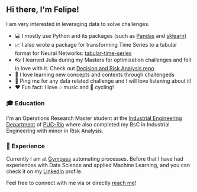 ## Hi there, I'm Felipe!

I am very interested in leveraging data to solve challenges.

- 💻 I mostly use Python and its packages (such as [Pandas](https://pandas.pydata.org/) and [sklearn](https://scikit-learn.org/stable/))
- 📈 I also wrote a package for transforming Time Series to a tabular format for Neural Networks: [tabular-time-series](https://github.com/felipewhitaker/tabular-time-series)
- 👓 I learned  Julia during my Masters for optimization challenges and fell in love with it. Check out [Decision and Risk Analysis repo](https://github.com/felipewhitaker/decision_and_risk_analysis).
- 🌱 I love learning new concepts and contexts through challengeds
- 💬 Ping me for any data related challenge and I will love listening about it!
- ❤️ Fun fact: I love 🎶 music and 🚴 cycling!

### 🎓 Education

I'm an Operations Research Master student at the [Industrial Engineering Department](http://www.ind.puc-rio.br/en/) of [PUC-Rio](https://www.puc-rio.br/index.html) where also completed my BsC in Industrial Engineering with minor in Risk Analysis.
 
### 💼 Experience 

Currently I am at [Gympass](https://site.gympass.com/) automating processes. Before that I have had experiences with Data Science and applied Machine Learning, and you can check it on my [LinkedIn](https://linkedin.com/in/felipe-whitaker) profile.

Feel free to connect with me via or directly [reach me](mailto:nasvmustbedown+github@gmail.com)!

<!--
Images
 Python: <img src="https://upload.wikimedia.org/wikipedia/commons/thumb/c/c3/Python-logo-notext.svg/800px-Python-logo-notext.svg.png" width=26px/>
 JuliaLang: <img src="https://upload.wikimedia.org/wikipedia/commons/thumb/1/1f/Julia_Programming_Language_Logo.svg/1200px-Julia_Programming_Language_Logo.svg.png" width=26px/>
 DEI: <img src="https://www.maxwell.vrac.puc-rio.br/projetosEspeciais/DEI/img/DEI-logo.png" width=26px/>
 PUC-Rio: <img src="https://upload.wikimedia.org/wikipedia/pt/9/9d/PUC-Rio-Logo.jpg" width=26px/>
 LinkedIn: <img src = "https://cdn.jsdelivr.net/npm/simple-icons@v3/icons/linkedin.svg" width=26px />


Check: 
 Auto updates README with new information: https://github.com/maximousblk/maximousblk
/>
